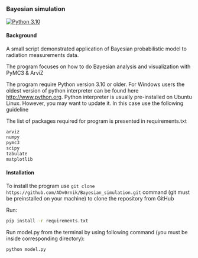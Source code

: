 ### Bayesian simulation

[![Python 3.10](https://img.shields.io/badge/python-3.10-blue.svg)](https://www.python.org/downloads/release/python-3100/)

#### Background

A small script demonstrated application of Bayesian probabilistic model to radiation measurements data. 

The program focuses on how to do Bayesian analysis and visualization with PyMC3 & ArviZ

The program require Python version 3.10 or older. For Windows users the oldest version of python interpreter can be found here http://www.python.org. Python interpreter is usually pre-installed on Ubuntu Linux. However, you may want to update it. In this case use the following guideline

The list of packages required for program is presented in requirements.txt

```python
arviz
numpy
pymc3
scipy
tabulate
matplotlib
```

#### Installation

To install the program use `git clone https://github.com/ADv0rnik/Bayesian_simulation.git` command (git must be preinstalled on your machine) to clone the repository from GitHub

Run:

```bash
pip install -r requirements.txt
```

Run model.py from the terminal by using following command (you must be inside corresponding directory):

```bash
python model.py
```